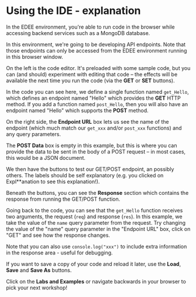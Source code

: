 # Using the IDE - explanation
In the EDEE environment, you're able to run code in the browser while accessing backend services such as a MongoDB database.

In this environment, we're going to be developing API endpoints. Note that those endpoints can only be accessed from the EDEE environment running in this browser window.

On the left is the code editor. It's preloaded with some sample code, but you can (and should) experiment with editing that code – the effects will be available the next time you run the code (via the **GET** or **SET** buttons).

In the code you can see here, we define a single function named `get_Hello`, which defines an endpoint named "Hello" which provides the **GET** HTTP method. If you add a function named `post_Hello`, then you will also have an endpoint named "Hello" which supports the **POST** method.

On the right side, the **Endpoint URL** box lets us see the name of the endpoint (which much match our `get_xxx` and/or `post_xxx` functions) and any query parameters.

The **POST Data** box is empty in this example, but this is where you can provide the data to be sent in the body of a POST request – in most cases, this would be a JSON document.

We then have the buttons to test our GET/POST endpoint, an possibly others. The labels should be self explanatory (e.g. you clicked on Expl**anation to see this explanation!).

Beneath the buttons, you can see the **Response** section which contains the response from running the GET/POST function.

Going back to the code, you can see that the `get_Hello` function receives two arguments, the request (`req`) and response (`res`). In this example, we take the value of the `name` query parameter from the request. Try changing the value of the "name" query parameter in the "Endpoint URL" box, click on "GET" and see how the response changes. 

Note that you can also use `console.log("xxx")` to include extra information in the response area - useful for debugging.

If you want to save a copy of your code and reload it later, use the **Load**, **Save** and **Save As** buttons.

Click on the **Labs and Examples** or navigate backwards in your browser to pick your next workshop!